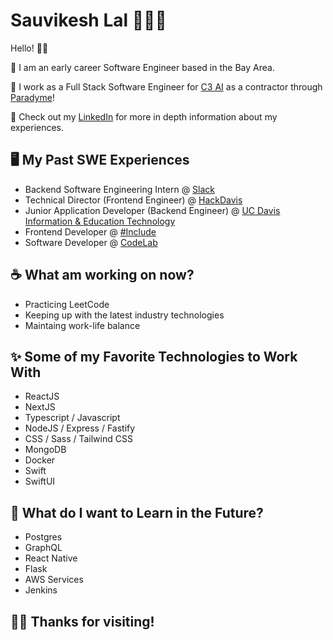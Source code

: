 # Sauvikesh Lal 🧑🏽‍💻

Hello! 👋🏽

📍 I am an early career Software Engineer based in the Bay Area.

💼 I work as a Full Stack Software Engineer for [C3 AI](https://c3.ai/) as a contractor through [Paradyme](https://paradyme.us/)!

🔗 Check out my [LinkedIn](https://www.linkedin.com/in/sauvikesh-lal/) for more in depth information about my experiences.

## 🖥️ My Past SWE Experiences
* Backend Software Engineering Intern @ [Slack](https://slack.com/) 
* Technical Director (Frontend Engineer) @ [HackDavis](https://hackdavis.io/)
* Junior Application Developer (Backend Engineer) @ [UC Davis Information & Education Technology](https://studentpowered.ucdavis.edu/)
* Frontend Developer @ [#Include](https://includedavis.com/)
* Software Developer @ [CodeLab](https://www.codelabdavis.com/)

## ☕️ What am working on now? 
* Practicing LeetCode
* Keeping up with the latest industry technologies
* Maintaing work-life balance 


## ✨ Some of my Favorite Technologies to Work With
* ReactJS
* NextJS
* Typescript / Javascript
* NodeJS / Express / Fastify
* CSS / Sass / Tailwind CSS
* MongoDB
* Docker
* Swift
* SwiftUI

## 📝 What do I want to Learn in the Future? 
* Postgres
* GraphQL
* React Native
* Flask
* AWS Services
* Jenkins

## 🫶🏽 Thanks for visiting!
<!--
**Sauvikesh/Sauvikesh** is a ✨ _special_ ✨ repository because its `README.md` (this file) appears on your GitHub profile.

Here are some ideas to get you started:

- 🔭 I’m currently working on ...
- 🌱 I’m currently learning ...
- 👯 I’m looking to collaborate on ...
- 🤔 I’m looking for help with ...
- 💬 Ask me about ...
- 📫 How to reach me: ...
- 😄 Pronouns: ...
- ⚡ Fun fact: ...
-->
